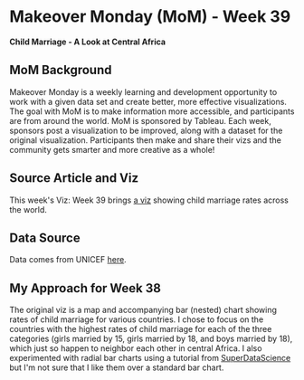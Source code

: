 # Makeover Monday (MoM) - Week 39
**Child Marriage - A Look at Central Africa**

## MoM Background
Makeover Monday is a weekly learning and development opportunity to work with a given data set and create better, more effective visualizations.  The goal with MoM is to make information more accessible, and participants are from around the world.  MoM is sponsored by Tableau.  Each week, sponsors post a visualization to be improved, along with a dataset for the original visualization.  Participants then make and share their vizs and the community gets smarter and more creative as a whole!

## Source Article and Viz
This week's Viz: Week 39 brings [a viz](https://data.world/makeovermonday/2020w39/workspace/project-summary?agentid=makeovermonday&datasetid=2020w39) showing child marriage rates across the world.

## Data Source
Data comes from UNICEF [here](https://data.unicef.org/topic/child-protection/child-marriage/).

## My Approach for Week 38
The original viz is a map and accompanying bar (nested) chart showing rates of child marriage for various countries.  I chose to focus on the countries with the highest rates of child marriage for each of the three categories (girls married by 15, girls married by 18, and boys married by 18), which just so happen to neighbor each other in central Africa.  I also experimented with radial bar charts using a tutorial from [SuperDataScience](https://www.youtube.com/watch?v=w6qEG7AyDYo) but I'm not sure that I like them over a standard bar chart.  

